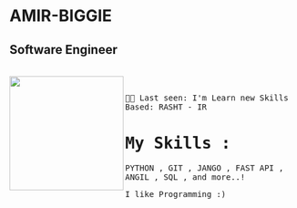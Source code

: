 # AMIR-BIGGIE
## Software Engineer 
<br>
<img align="left" width="200" src="https://media.tenor.com/IpAyHtYc--gAAAAi/charizard-flying.gif"><samp><br>

  👨‍💻 Last seen: I'm Learn new Skills<br>
      Based: RASHT - IR<br>
</samp>

# My Skills :
<samp>
 PYTHON ,
 GIT , 
 JANGO , 
 FAST API , 
 ANGIL  , 
 SQL ,  
and more..!
</samp>
<br>

I like Programming :)


